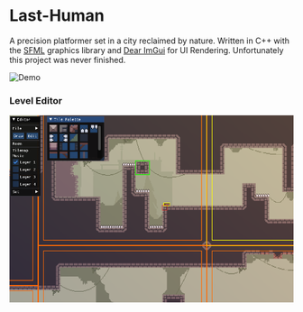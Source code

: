 # Last-Human
A precision platformer set in a city reclaimed by nature. Written in C++ with the [SFML](https://www.sfml-dev.org/) graphics library and [Dear ImGui](https://github.com/ocornut/imgui) for UI Rendering. Unfortunately this project was never finished.

![Demo](/Demo.gif?raw=true)

### Level Editor
![EditorVisual](/EditorVisual.png?raw=true)

